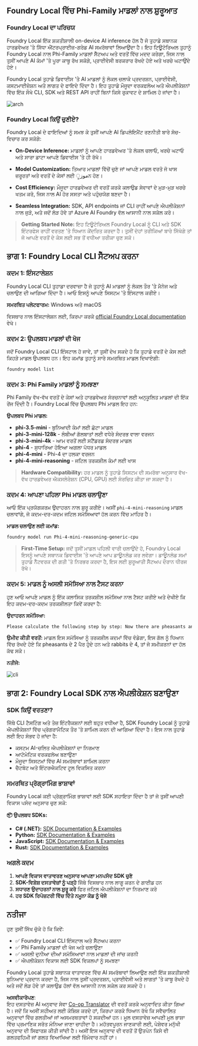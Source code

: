 <!--
CO_OP_TRANSLATOR_METADATA:
{
  "original_hash": "52973a5680a65a810aa80b7036afd31f",
  "translation_date": "2025-07-09T19:52:00+00:00",
  "source_file": "md/01.Introduction/02/07.FoundryLocal.md",
  "language_code": "pa"
}
-->
## Foundry Local ਵਿੱਚ Phi-Family ਮਾਡਲਾਂ ਨਾਲ ਸ਼ੁਰੂਆਤ

### Foundry Local ਦਾ ਪਰਿਚਯ

Foundry Local ਇੱਕ ਸ਼ਕਤੀਸ਼ਾਲੀ on-device AI inference ਹੱਲ ਹੈ ਜੋ ਤੁਹਾਡੇ ਸਥਾਨਕ ਹਾਰਡਵੇਅਰ 'ਤੇ ਸਿੱਧਾ ਐਂਟਰਪ੍ਰਾਈਜ਼-ਗਰੇਡ AI ਸਮਰੱਥਾਵਾਂ ਲਿਆਉਂਦਾ ਹੈ। ਇਹ ਟਿਊਟੋਰਿਅਲ ਤੁਹਾਨੂੰ Foundry Local ਨਾਲ Phi-Family ਮਾਡਲਾਂ ਸੈੱਟਅਪ ਅਤੇ ਵਰਤੋਂ ਵਿੱਚ ਮਦਦ ਕਰੇਗਾ, ਜਿਸ ਨਾਲ ਤੁਸੀਂ ਆਪਣੇ AI ਕੰਮਾਂ 'ਤੇ ਪੂਰਾ ਕਾਬੂ ਰੱਖ ਸਕੋਗੇ, ਪ੍ਰਾਈਵੇਸੀ ਬਰਕਰਾਰ ਰੱਖਦੇ ਹੋਏ ਅਤੇ ਖਰਚੇ ਘਟਾਉਂਦੇ ਹੋਏ।

Foundry Local ਤੁਹਾਡੇ ਡਿਵਾਈਸ 'ਤੇ AI ਮਾਡਲਾਂ ਨੂੰ ਲੋਕਲ ਚਲਾਕੇ ਪ੍ਰਦਰਸ਼ਨ, ਪ੍ਰਾਈਵੇਸੀ, ਕਸਟਮਾਈਜ਼ੇਸ਼ਨ ਅਤੇ ਲਾਗਤ ਦੇ ਫਾਇਦੇ ਦਿੰਦਾ ਹੈ। ਇਹ ਤੁਹਾਡੇ ਮੌਜੂਦਾ ਵਰਕਫਲੋਅ ਅਤੇ ਐਪਲੀਕੇਸ਼ਨਾਂ ਵਿੱਚ ਇੱਕ ਸੌਖੇ CLI, SDK ਅਤੇ REST API ਰਾਹੀਂ ਬਿਨਾਂ ਕਿਸੇ ਰੁਕਾਵਟ ਦੇ ਸ਼ਾਮਿਲ ਹੋ ਜਾਂਦਾ ਹੈ।


![arch](../../../../../imgs/01/02/07/foundry-local-arch.png)

### Foundry Local ਕਿਉਂ ਚੁਣੀਏ?

Foundry Local ਦੇ ਫਾਇਦਿਆਂ ਨੂੰ ਸਮਝ ਕੇ ਤੁਸੀਂ ਆਪਣੇ AI ਡਿਪਲੋਇਮੈਂਟ ਰਣਨੀਤੀ ਬਾਰੇ ਸੋਚ-ਵਿਚਾਰ ਕਰ ਸਕੋਗੇ:

- **On-Device Inference:** ਮਾਡਲਾਂ ਨੂੰ ਆਪਣੇ ਹਾਰਡਵੇਅਰ 'ਤੇ ਲੋਕਲ ਚਲਾਓ, ਖਰਚੇ ਘਟਾਓ ਅਤੇ ਸਾਰਾ ਡਾਟਾ ਆਪਣੇ ਡਿਵਾਈਸ 'ਤੇ ਹੀ ਰੱਖੋ।

- **Model Customization:** ਤਿਆਰ ਮਾਡਲਾਂ ਵਿੱਚੋਂ ਚੁਣੋ ਜਾਂ ਆਪਣੇ ਮਾਡਲ ਵਰਤੋ ਜੋ ਖਾਸ ਜ਼ਰੂਰਤਾਂ ਅਤੇ ਵਰਤੋਂ ਦੇ ਕੇਸਾਂ ਲਈ موزੂਨ ਹੋਣ।

- **Cost Efficiency:** ਮੌਜੂਦਾ ਹਾਰਡਵੇਅਰ ਦੀ ਵਰਤੋਂ ਕਰਕੇ ਕਲਾਉਡ ਸੇਵਾਵਾਂ ਦੇ ਮੁੜ-ਮੁੜ ਖਰਚੇ ਖਤਮ ਕਰੋ, ਜਿਸ ਨਾਲ AI ਹੋਰ ਸਸਤਾ ਅਤੇ ਪਹੁੰਚਯੋਗ ਬਣਦਾ ਹੈ।

- **Seamless Integration:** SDK, API endpoints ਜਾਂ CLI ਰਾਹੀਂ ਆਪਣੇ ਐਪਲੀਕੇਸ਼ਨਾਂ ਨਾਲ ਜੁੜੋ, ਅਤੇ ਜਦੋਂ ਲੋੜ ਹੋਵੇ ਤਾਂ Azure AI Foundry ਵੱਲ ਆਸਾਨੀ ਨਾਲ ਸਕੇਲ ਕਰੋ।

> **Getting Started Note:** ਇਹ ਟਿਊਟੋਰਿਅਲ Foundry Local ਨੂੰ CLI ਅਤੇ SDK ਇੰਟਰਫੇਸ ਰਾਹੀਂ ਵਰਤਣ 'ਤੇ ਧਿਆਨ ਕੇਂਦਰਿਤ ਕਰਦਾ ਹੈ। ਤੁਸੀਂ ਦੋਹਾਂ ਤਰੀਕਿਆਂ ਬਾਰੇ ਸਿੱਖੋਗੇ ਤਾਂ ਜੋ ਆਪਣੇ ਵਰਤੋਂ ਦੇ ਕੇਸ ਲਈ ਸਭ ਤੋਂ ਵਧੀਆ ਤਰੀਕਾ ਚੁਣ ਸਕੋ।

## ਭਾਗ 1: Foundry Local CLI ਸੈੱਟਅਪ ਕਰਨਾ

### ਕਦਮ 1: ਇੰਸਟਾਲੇਸ਼ਨ

Foundry Local CLI ਤੁਹਾਡਾ ਦਰਵਾਜ਼ਾ ਹੈ ਜੋ ਤੁਹਾਨੂੰ AI ਮਾਡਲਾਂ ਨੂੰ ਲੋਕਲ ਤੌਰ 'ਤੇ ਮੈਨੇਜ ਅਤੇ ਚਲਾਉਣ ਦੀ ਆਗਿਆ ਦਿੰਦਾ ਹੈ। ਆਓ ਇਸਨੂੰ ਆਪਣੇ ਸਿਸਟਮ 'ਤੇ ਇੰਸਟਾਲ ਕਰੀਏ।

**ਸਮਰਥਿਤ ਪਲੇਟਫਾਰਮ:** Windows ਅਤੇ macOS

ਵਿਸਥਾਰ ਨਾਲ ਇੰਸਟਾਲੇਸ਼ਨ ਲਈ, ਕਿਰਪਾ ਕਰਕੇ [official Foundry Local documentation](https://github.com/microsoft/Foundry-Local/blob/main/README.md) ਵੇਖੋ।

### ਕਦਮ 2: ਉਪਲਬਧ ਮਾਡਲਾਂ ਦੀ ਖੋਜ

ਜਦੋਂ Foundry Local CLI ਇੰਸਟਾਲ ਹੋ ਜਾਵੇ, ਤਾਂ ਤੁਸੀਂ ਦੇਖ ਸਕਦੇ ਹੋ ਕਿ ਤੁਹਾਡੇ ਵਰਤੋਂ ਦੇ ਕੇਸ ਲਈ ਕਿਹੜੇ ਮਾਡਲ ਉਪਲਬਧ ਹਨ। ਇਹ ਕਮਾਂਡ ਤੁਹਾਨੂੰ ਸਾਰੇ ਸਮਰਥਿਤ ਮਾਡਲ ਦਿਖਾਏਗੀ:


```bash
foundry model list
```

### ਕਦਮ 3: Phi Family ਮਾਡਲਾਂ ਨੂੰ ਸਮਝਣਾ

Phi Family ਵੱਖ-ਵੱਖ ਵਰਤੋਂ ਦੇ ਕੇਸਾਂ ਅਤੇ ਹਾਰਡਵੇਅਰ ਸੰਰਚਨਾਵਾਂ ਲਈ ਅਨੁਕੂਲਿਤ ਮਾਡਲਾਂ ਦੀ ਇੱਕ ਰੇਂਜ ਦਿੰਦੀ ਹੈ। Foundry Local ਵਿੱਚ ਉਪਲਬਧ Phi ਮਾਡਲ ਇਹ ਹਨ:

**ਉਪਲਬਧ Phi ਮਾਡਲ:** 

- **phi-3.5-mini** - ਬੁਨਿਆਦੀ ਕੰਮਾਂ ਲਈ ਛੋਟਾ ਮਾਡਲ
- **phi-3-mini-128k** - ਲੰਬੀਆਂ ਗੱਲਬਾਤਾਂ ਲਈ ਵਧੇਰੇ ਸੰਦਰਭ ਵਾਲਾ ਵਰਜਨ
- **phi-3-mini-4k** - ਆਮ ਵਰਤੋਂ ਲਈ ਸਟੈਂਡਰਡ ਸੰਦਰਭ ਮਾਡਲ
- **phi-4** - ਸੁਧਾਰਿਆ ਹੋਇਆ ਅਗਲਾ ਪੱਧਰ ਮਾਡਲ
- **phi-4-mini** - Phi-4 ਦਾ ਹਲਕਾ ਵਰਜਨ
- **phi-4-mini-reasoning** - ਜਟਿਲ ਤਰਕਸ਼ੀਲ ਕੰਮਾਂ ਲਈ ਖਾਸ

> **Hardware Compatibility:** ਹਰ ਮਾਡਲ ਨੂੰ ਤੁਹਾਡੇ ਸਿਸਟਮ ਦੀ ਸਮਰੱਥਾ ਅਨੁਸਾਰ ਵੱਖ-ਵੱਖ ਹਾਰਡਵੇਅਰ ਐਕਸਲੇਰੇਸ਼ਨ (CPU, GPU) ਲਈ ਸੰਰਚਿਤ ਕੀਤਾ ਜਾ ਸਕਦਾ ਹੈ।

### ਕਦਮ 4: ਆਪਣਾ ਪਹਿਲਾ Phi ਮਾਡਲ ਚਲਾਉਣਾ

ਆਓ ਇੱਕ ਪ੍ਰਯੋਗਕਰਮ ਉਦਾਹਰਨ ਨਾਲ ਸ਼ੁਰੂ ਕਰੀਏ। ਅਸੀਂ `phi-4-mini-reasoning` ਮਾਡਲ ਚਲਾਵਾਂਗੇ, ਜੋ ਕਦਮ-ਦਰ-ਕਦਮ ਜਟਿਲ ਸਮੱਸਿਆਵਾਂ ਹੱਲ ਕਰਨ ਵਿੱਚ ਮਾਹਿਰ ਹੈ।


**ਮਾਡਲ ਚਲਾਉਣ ਲਈ ਕਮਾਂਡ:**

```bash
foundry model run Phi-4-mini-reasoning-generic-cpu
```

> **First-Time Setup:** ਜਦੋਂ ਤੁਸੀਂ ਮਾਡਲ ਪਹਿਲੀ ਵਾਰੀ ਚਲਾਉਂਦੇ ਹੋ, Foundry Local ਇਸਨੂੰ ਆਪਣੇ ਸਥਾਨਕ ਡਿਵਾਈਸ 'ਤੇ ਆਪਣੇ ਆਪ ਡਾਊਨਲੋਡ ਕਰ ਲਵੇਗਾ। ਡਾਊਨਲੋਡ ਸਮਾਂ ਤੁਹਾਡੇ ਨੈੱਟਵਰਕ ਦੀ ਗਤੀ 'ਤੇ ਨਿਰਭਰ ਕਰਦਾ ਹੈ, ਇਸ ਲਈ ਸ਼ੁਰੂਆਤੀ ਸੈੱਟਅਪ ਦੌਰਾਨ ਧੀਰਜ ਰੱਖੋ।

### ਕਦਮ 5: ਮਾਡਲ ਨੂੰ ਅਸਲੀ ਸਮੱਸਿਆ ਨਾਲ ਟੈਸਟ ਕਰਨਾ

ਹੁਣ ਆਓ ਆਪਣੇ ਮਾਡਲ ਨੂੰ ਇੱਕ ਕਲਾਸਿਕ ਤਰਕਸ਼ੀਲ ਸਮੱਸਿਆ ਨਾਲ ਟੈਸਟ ਕਰੀਏ ਅਤੇ ਦੇਖੀਏ ਕਿ ਇਹ ਕਦਮ-ਦਰ-ਕਦਮ ਤਰਕਸ਼ੀਲਤਾ ਕਿਵੇਂ ਕਰਦਾ ਹੈ:

**ਉਦਾਹਰਨ ਸਮੱਸਿਆ:**

```txt
Please calculate the following step by step: Now there are pheasants and rabbits in the same cage, there are thirty-five heads on top and ninety-four legs on the bottom, how many pheasants and rabbits are there?
```

**ਉਮੀਦ ਕੀਤੀ ਵਰਤੋਂ:** ਮਾਡਲ ਇਸ ਸਮੱਸਿਆ ਨੂੰ ਤਰਕਸ਼ੀਲ ਕਦਮਾਂ ਵਿੱਚ ਵੰਡੇਗਾ, ਇਸ ਗੱਲ ਨੂੰ ਧਿਆਨ ਵਿੱਚ ਰੱਖਦੇ ਹੋਏ ਕਿ pheasants ਦੇ 2 ਪੈਰ ਹੁੰਦੇ ਹਨ ਅਤੇ rabbits ਦੇ 4, ਤਾਂ ਜੋ ਸਮੀਕਰਨਾਂ ਦਾ ਹੱਲ ਕੱਢ ਸਕੇ।

**ਨਤੀਜੇ:**

![cli](../../../../../imgs/01/02/07/cli.png)

## ਭਾਗ 2: Foundry Local SDK ਨਾਲ ਐਪਲੀਕੇਸ਼ਨ ਬਣਾਉਣਾ

### SDK ਕਿਉਂ ਵਰਤਣਾ?

ਜਿੱਥੇ CLI ਟੈਸਟਿੰਗ ਅਤੇ ਤੇਜ਼ ਇੰਟਰੈਕਸ਼ਨਾਂ ਲਈ ਬਹੁਤ ਵਧੀਆ ਹੈ, SDK Foundry Local ਨੂੰ ਤੁਹਾਡੇ ਐਪਲੀਕੇਸ਼ਨਾਂ ਵਿੱਚ ਪ੍ਰੋਗਰਾਮੈਟਿਕ ਤੌਰ 'ਤੇ ਸ਼ਾਮਿਲ ਕਰਨ ਦੀ ਆਗਿਆ ਦਿੰਦਾ ਹੈ। ਇਸ ਨਾਲ ਤੁਹਾਡੇ ਲਈ ਇਹ ਸੰਭਵ ਹੋ ਜਾਂਦਾ ਹੈ:

- ਕਸਟਮ AI-ਚਲਿਤ ਐਪਲੀਕੇਸ਼ਨਾਂ ਦਾ ਨਿਰਮਾਣ
- ਆਟੋਮੇਟਿਕ ਵਰਕਫਲੋਅ ਬਣਾਉਣਾ
- ਮੌਜੂਦਾ ਸਿਸਟਮਾਂ ਵਿੱਚ AI ਸਮਰੱਥਾਵਾਂ ਸ਼ਾਮਿਲ ਕਰਨਾ
- ਚੈਟਬੋਟ ਅਤੇ ਇੰਟਰਐਕਟਿਵ ਟੂਲ ਵਿਕਸਿਤ ਕਰਨਾ

### ਸਮਰਥਿਤ ਪ੍ਰੋਗ੍ਰਾਮਿੰਗ ਭਾਸ਼ਾਵਾਂ

Foundry Local ਕਈ ਪ੍ਰੋਗ੍ਰਾਮਿੰਗ ਭਾਸ਼ਾਵਾਂ ਲਈ SDK ਸਹਾਇਤਾ ਦਿੰਦਾ ਹੈ ਤਾਂ ਜੋ ਤੁਸੀਂ ਆਪਣੀ ਵਿਕਾਸ ਪਸੰਦ ਅਨੁਸਾਰ ਚੁਣ ਸਕੋ:

**📦 ਉਪਲਬਧ SDKs:**

- **C# (.NET):** [SDK Documentation & Examples](https://github.com/microsoft/Foundry-Local/tree/main/sdk/cs)
- **Python:** [SDK Documentation & Examples](https://github.com/microsoft/Foundry-Local/tree/main/sdk/python)
- **JavaScript:** [SDK Documentation & Examples](https://github.com/microsoft/Foundry-Local/tree/main/sdk/js)
- **Rust:** [SDK Documentation & Examples](https://github.com/microsoft/Foundry-Local/tree/main/sdk/rust)

### ਅਗਲੇ ਕਦਮ

1. **ਆਪਣੇ ਵਿਕਾਸ ਵਾਤਾਵਰਣ ਅਨੁਸਾਰ ਆਪਣਾ ਮਨਪਸੰਦ SDK ਚੁਣੋ**
2. **SDK-ਵਿਸ਼ੇਸ਼ ਦਸਤਾਵੇਜ਼ਾਂ ਨੂੰ ਪੜ੍ਹੋ** ਜਿੱਥੇ ਵਿਸਥਾਰ ਨਾਲ ਲਾਗੂ ਕਰਨ ਦੇ ਗਾਈਡ ਹਨ
3. **ਸਧਾਰਣ ਉਦਾਹਰਨਾਂ ਨਾਲ ਸ਼ੁਰੂ ਕਰੋ** ਫਿਰ ਜਟਿਲ ਐਪਲੀਕੇਸ਼ਨਾਂ ਦਾ ਨਿਰਮਾਣ ਕਰੋ
4. **ਹਰ SDK ਰਿਪੋਜ਼ਟਰੀ ਵਿੱਚ ਦਿੱਤੇ ਨਮੂਨਾ ਕੋਡ ਨੂੰ ਖੋਜੋ**

## ਨਤੀਜਾ

ਹੁਣ ਤੁਸੀਂ ਸਿੱਖ ਚੁੱਕੇ ਹੋ ਕਿ ਕਿਵੇਂ:
- ✅ Foundry Local CLI ਇੰਸਟਾਲ ਅਤੇ ਸੈੱਟਅਪ ਕਰਨਾ
- ✅ Phi Family ਮਾਡਲਾਂ ਦੀ ਖੋਜ ਅਤੇ ਚਲਾਉਣਾ
- ✅ ਅਸਲੀ ਦੁਨੀਆ ਦੀਆਂ ਸਮੱਸਿਆਵਾਂ ਨਾਲ ਮਾਡਲਾਂ ਦੀ ਜਾਂਚ ਕਰਨੀ
- ✅ ਐਪਲੀਕੇਸ਼ਨ ਵਿਕਾਸ ਲਈ SDK ਵਿਕਲਪਾਂ ਨੂੰ ਸਮਝਣਾ

Foundry Local ਤੁਹਾਡੇ ਸਥਾਨਕ ਵਾਤਾਵਰਣ ਵਿੱਚ AI ਸਮਰੱਥਾਵਾਂ ਲਿਆਉਣ ਲਈ ਇੱਕ ਸ਼ਕਤੀਸ਼ਾਲੀ ਬੁਨਿਆਦ ਪ੍ਰਦਾਨ ਕਰਦਾ ਹੈ, ਜਿਸ ਨਾਲ ਤੁਸੀਂ ਪ੍ਰਦਰਸ਼ਨ, ਪ੍ਰਾਈਵੇਸੀ ਅਤੇ ਲਾਗਤਾਂ 'ਤੇ ਕਾਬੂ ਰੱਖਦੇ ਹੋ ਅਤੇ ਜਦੋਂ ਲੋੜ ਹੋਵੇ ਤਾਂ ਕਲਾਉਡ ਹੱਲਾਂ ਵੱਲ ਆਸਾਨੀ ਨਾਲ ਸਕੇਲ ਕਰ ਸਕਦੇ ਹੋ।

**ਅਸਵੀਕਾਰੋਪਣ**:  
ਇਹ ਦਸਤਾਵੇਜ਼ AI ਅਨੁਵਾਦ ਸੇਵਾ [Co-op Translator](https://github.com/Azure/co-op-translator) ਦੀ ਵਰਤੋਂ ਕਰਕੇ ਅਨੁਵਾਦਿਤ ਕੀਤਾ ਗਿਆ ਹੈ। ਜਦੋਂ ਕਿ ਅਸੀਂ ਸਹੀਅਤ ਲਈ ਕੋਸ਼ਿਸ਼ ਕਰਦੇ ਹਾਂ, ਕਿਰਪਾ ਕਰਕੇ ਧਿਆਨ ਰੱਖੋ ਕਿ ਸਵੈਚਾਲਿਤ ਅਨੁਵਾਦਾਂ ਵਿੱਚ ਗਲਤੀਆਂ ਜਾਂ ਅਸਮਰਥਤਾਵਾਂ ਹੋ ਸਕਦੀਆਂ ਹਨ। ਮੂਲ ਦਸਤਾਵੇਜ਼ ਆਪਣੀ ਮੂਲ ਭਾਸ਼ਾ ਵਿੱਚ ਪ੍ਰਮਾਣਿਕ ਸਰੋਤ ਮੰਨਿਆ ਜਾਣਾ ਚਾਹੀਦਾ ਹੈ। ਮਹੱਤਵਪੂਰਨ ਜਾਣਕਾਰੀ ਲਈ, ਪੇਸ਼ੇਵਰ ਮਨੁੱਖੀ ਅਨੁਵਾਦ ਦੀ ਸਿਫਾਰਸ਼ ਕੀਤੀ ਜਾਂਦੀ ਹੈ। ਅਸੀਂ ਇਸ ਅਨੁਵਾਦ ਦੀ ਵਰਤੋਂ ਤੋਂ ਉਤਪੰਨ ਕਿਸੇ ਵੀ ਗਲਤਫਹਿਮੀ ਜਾਂ ਗਲਤ ਵਿਆਖਿਆ ਲਈ ਜ਼ਿੰਮੇਵਾਰ ਨਹੀਂ ਹਾਂ।